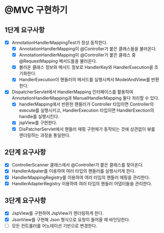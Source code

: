 # @MVC 구현하기

## 1단계 요구사항

- [x] AnnotationHandlerMappingTest가 정상 동작한다.
    - [x] AnnotationHandlerMapping이 @Controller가 붙은 클래스들을 불러온다.
    - [x] AnnotationHandlerMapping이 @Controller가 붙은 클래스 중 @RequestMapping 메서드들을 불러온다.
    - [x] 불러온 클래스 정보와 메서드 정보로 HandlerKey와 HandlerExecution을 초기화한다.
    - [x] HandlerExecution이 핸들러의 메서드를 실행시켜서 ModelAndView를 반환한다.
- [x] DispatcherServlet에서 HandlerMapping 인터페이스를 활용하여 AnnotationHandlerMapping과 ManualHandlerMapping 둘다 처리할 수 있다.
    - [x] handlerMapping에서 반환한 핸들러가 Controller 타입이면 Controller의 execute를 실행시키고, HandlerExecution 타입이면 HandlerExection의
      handle를 실행시킨다.
    - [x] jspView를 구현한다.
    - [x] DisPatcherServlet에서 핸들러 매핑 구현체가 동작되는 것에 상관없이 뷰를 렌더링하는 과정을 통일한다.

## 2단계 요구사항
- [x] ControllerScanner 클래스에서 @Controller가 붙은 클래스를 찾아온다.
- [x] HandlerAdpater를 이용하여 여러 타입의 핸들러를 실행시키게 한다.
- [x] HandlerMappingRegistry를 이용하여 여러 타입의 핸들러 매핑을 관리한다.
- [x] HandlerAdapterRegistry 이용하여 여러 타입의 핸들러 어댑터들을 관리한다.

## 3단계 요구사항
- [x] JspView를 구현하여 JspView가 렌더링하게 한다.
- [x] JsonView를 구현해 Json 형식으로 요청이 들어올 때 바인딩한다.
- [ ] 모든 컨트롤러를 어노테이션 기반으로 변경한다.

